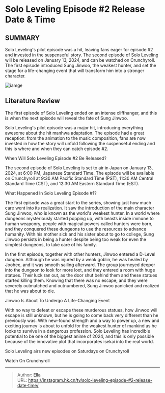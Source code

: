 # Solo Leveling Episode #2 Release Date &amp; Time


## SUMMARY 



  Solo Leveling&#39;s pilot episode was a hit, leaving fans eager for episode #2 and invested in the suspenseful story.   The second episode of Solo Leveling will be released on January 13, 2024, and can be watched on Crunchyroll.   The first episode introduced Sung Jinwoo, the weakest hunter, and set the stage for a life-changing event that will transform him into a stronger character.  

![iamge](https://static1.srcdn.com/wordpress/wp-content/uploads/2024/01/shocked-sung-jin-woo.jpg)

## Literature Review
The first episode of Solo Leveling ended on an intense cliffhanger, and this is when the next episode will reveal the fate of Sung Jinwoo.




Solo Leveling&#39;s pilot episode was a major hit, introducing everything awesome about the hit manhwa adaptation. The episode had a great reception: from the animation to the music composition, fans are now invested in how the story will unfold following the suspenseful ending and this is where and when they can catch episode #2.





 When Will Solo Leveling Episode #2 Be Released? 
          

The second episode of Solo Leveling is set to air in Japan on January 13, 2024, at 6:00 PM, Japanese Standard Time. The episode will be available on Crunchyroll at 9:30 AM Pacific Standard Time (PST), 11:30 AM Central Standard Time (CST), and 12:30 AM Eastern Standard Time (EST).



 What Happened In Solo Leveling Episode #1? 
          

The first episode was a great start to the series, showing just how much care went into its realization. It saw the introduction of the main character Sung Jinwoo, who is known as the world&#39;s weakest hunter. In a world where dungeons mysteriously started popping up, with beasts inside immune to human weaponry, people with magical powers called hunters were born, and they conquered these dungeons to use the resources to advance humanity. With his mother sick and his sister about to go to college, Sung Jinwoo persists in being a hunter despite being too weak for even the simplest dungeons, to take care of his family.




In the first episode, together with other hunters, Jinwoo entered a D-Level dungeon. Although he was injured by a weak goblin, he was healed by Joohee, and it was smooth sailing afterward. The group journeyed deeper into the dungeon to look for more loot, and they entered a room with huge statues. Their luck ran out, as the door shut behind them and these statues started killing them. Knowing that there was no escape, and they were severely outmatched and outnumbered, Sung Jinwoo panicked and realized that he was about to die.



 Jinwoo Is About To Undergo A Life-Changing Event 
          

With no way to defeat or escape these murderous statues, how Jinwoo will escape is still unknown, but he is going to come back very different than he previously was. With new-found strength and a way to power up, a new and exciting journey is about to unfold for the weakest hunter of mankind as he looks to survive in a dangerous profession. Solo Leveling has incredible potential to be one of the biggest anime of 2024, and this is only possible because of the innovative plot that incorporates isekai into the real world.




Solo Leveling airs new episodes on Saturdays on Crunchyroll

Watch On Crunchyroll



---

> Author: [Ella](https://instagram.hk.cn/)  
> URL: https://instagram.hk.cn/tv/solo-leveling-episode-#2-release-date-time/  

